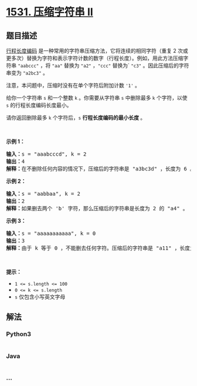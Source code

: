 # [1531. 压缩字符串 II](https://leetcode-cn.com/problems/string-compression-ii)



## 题目描述

<!-- 这里写题目描述 -->

<p><a href="https://baike.baidu.com/item/%E8%A1%8C%E7%A8%8B%E9%95%BF%E5%BA%A6%E7%BC%96%E7%A0%81/2931940?fr=aladdin" target="_blank">行程长度编码</a> 是一种常用的字符串压缩方法，它将连续的相同字符（重复 2 次或更多次）替换为字符和表示字符计数的数字（行程长度）。例如，用此方法压缩字符串 <code>&quot;aabccc&quot;</code> ，将 <code>&quot;aa&quot;</code> 替换为 <code>&quot;a2&quot;</code> ，<code>&quot;ccc&quot;</code> 替换为` <code>&quot;c3&quot;</code> 。因此压缩后的字符串变为 <code>&quot;a2bc3&quot;</code> 。</p>

<p>注意，本问题中，压缩时没有在单个字符后附加计数 <code>&#39;1&#39;</code> 。</p>

<p>给你一个字符串 <code>s</code> 和一个整数 <code>k</code> 。你需要从字符串 <code>s</code> 中删除最多 <code>k</code> 个字符，以使 <code>s</code> 的行程长度编码长度最小。</p>

<p>请你返回删除最多 <code>k</code> 个字符后，<code>s</code> <strong>行程长度编码的最小长度</strong> 。</p>

<p>&nbsp;</p>

<p><strong>示例 1：</strong></p>

<pre><strong>输入：</strong>s = &quot;aaabcccd&quot;, k = 2
<strong>输出：</strong>4
<strong>解释：</strong>在不删除任何内容的情况下，压缩后的字符串是 &quot;a3bc3d&quot; ，长度为 6 。最优的方案是删除 &#39;b&#39; 和 &#39;d&#39;，这样一来，压缩后的字符串为 &quot;a3c3&quot; ，长度是 4 。</pre>

<p><strong>示例 2：</strong></p>

<pre><strong>输入：</strong>s = &quot;aabbaa&quot;, k = 2
<strong>输出：</strong>2
<strong>解释：</strong>如果删去两个 &#39;b&#39; 字符，那么压缩后的字符串是长度为 2 的 &quot;a4&quot; 。
</pre>

<p><strong>示例 3：</strong></p>

<pre><strong>输入：</strong>s = &quot;aaaaaaaaaaa&quot;, k = 0
<strong>输出：</strong>3
<strong>解释：</strong>由于 k 等于 0 ，不能删去任何字符。压缩后的字符串是 &quot;a11&quot; ，长度为 3 。
</pre>

<p>&nbsp;</p>

<p><strong>提示：</strong></p>

<ul>
	<li><code>1 &lt;= s.length &lt;= 100</code></li>
	<li><code>0 &lt;= k &lt;= s.length</code></li>
	<li><code>s</code> 仅包含小写英文字母</li>
</ul>


## 解法

<!-- 这里可写通用的实现逻辑 -->

<!-- tabs:start -->

### **Python3**

<!-- 这里可写当前语言的特殊实现逻辑 -->

```python

```

### **Java**

<!-- 这里可写当前语言的特殊实现逻辑 -->

```java

```

### **...**

```

```

<!-- tabs:end -->
